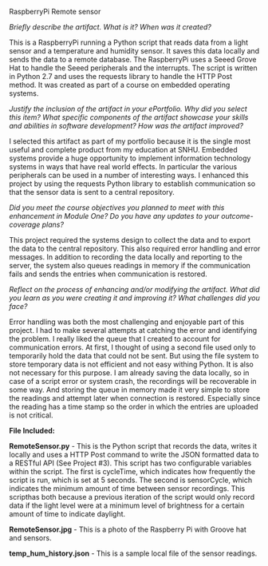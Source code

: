 RaspberryPi Remote sensor

*Briefly describe the artifact. What is it? When was it created?*

This is a RaspberryPi running a Python script that reads data from a light sensor and a temperature and humidity sensor.  It saves this data locally and sends the data to a remote database.  The RaspberryPi uses a Seeed Grove Hat to handle the Seeed peripherals and the interrupts. The script is written in Python 2.7 and uses the requests library to handle the HTTP Post method.  It was created as part of a course on embedded operating systems.  

*Justify the inclusion of the artifact in your ePortfolio. Why did you select this item? What specific components of the artifact showcase your skills and abilities in software development? How was the artifact improved?*

I selected this artifact as part of my portfolio because it is the single most useful and complete product from my education at SNHU.  Embedded systems provide a huge opportunity to implement information technology systems in ways that have real world effects.  In particular the various peripherals can be used in a number of interesting ways. I enhanced this project by using the requests Python library to establish communication so that the sensor data is sent to a central repository.

*Did you meet the course objectives you planned to meet with this enhancement in Module One? Do you have any updates to your outcome-coverage plans?* 

This project required the systems design to collect the data and to export the data to the central repository.  This also required error handling and error messages. In addition to recording the data locally and reporting to the server, the system also queues readings in memory if the communication fails and sends the entries when communication is restored.

*Reflect on the process of enhancing and/or modifying the artifact. What did you learn as you were creating it and improving it? What challenges did you face?*

Error handling was both the most challenging and enjoyable part of this project.  I had to make several attempts at catching the error and identifying the problem.  I really liked the queue that I created to account for communication errors.  At first, I thought of using a second file used only to temporarily hold the data that could not be sent.  But using the file system to store temporary data is not efficient and not easy withing Python. It is also not necessary for this purpose.  I am already saving the data locally, so in case of a script error or system crash, the recordings will be recoverable in some way.  And storing the queue in memory made it very simple to store the readings and attempt later when connection is restored.  Especially since the reading has a time stamp so the order in which the entries are uploaded is not critical.

**File Included:**

**RemoteSensor.py** - This is the Python script that records the data, writes it locally and uses a HTTP Post command to write the JSON formatted data to a RESTful API (See Project #3). This script has two configurable variables within the script. The first is cycleTime, which indicates how frequently the script is run, which is set at 5 seconds.  The second is sensorCycle, which indicates the minimum amount of time between sensor recordings. This scripthas both because a previous iteration of the script would only record data if the light level were at a minimum level of brightness for a certain amount of time to indicate daylight.

**RemoteSensor.jpg** - This is a photo of the Raspberry Pi with Groove hat and sensors.

**temp_hum_history.json** - This is a sample local file of the sensor readings.
